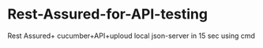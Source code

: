 # Rest-Assured-for-API-testing
Rest Assured+ cucumber+API+uploud local json-server in 15 sec using cmd
